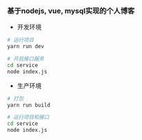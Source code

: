 ### 基于nodejs, vue, mysql实现的个人博客
- 开发环境
```bash
# 运行项目
yarn run dev

# 开启接口服务
cd service
node index.js
```

- 生产环境
```bash
# 打包
yarn run build

# 运行项目和接口
cd service
node index.js
```

